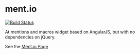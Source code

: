 ment.io
======

[![Build Status](https://travis-ci.org/jeff-collins/ment.io.svg?branch=master)](https://travis-ci.org/jeff-collins/ment.io)

At mentions and macros widget based on AngularJS, but with no dependencies on jQuery.  

See the <a href="http://jeff-collins.github.io/ment.io">Ment.io Page</a>

